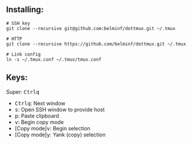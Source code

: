 Installing:
-----------
```
# SSH key
git clone --recursive git@github.com:belminf/dottmux.git ~/.tmux

# HTTP
git clone --recursive https://github.com/belminf/dottmux.git ~/.tmux

# Link config
ln -s ~/.tmux.conf ~/.tmux/tmux.conf
```

Keys:
-----
Super: <kbd>Ctrl</kbd><kbd>q</kbd>

* <kbd>Ctrl</kbd><kbd>q</kbd>: Next window
* <kbd>s</kbd>: Open SSH window to provide host
* <kbd>p</kbd>: Paste clipboard
* <kbd>v</kbd>: Begin copy mode
* [Copy mode]<kbd>v</kbd>: Begin selection
* [Copy mode]<kbd>y</kbd>: Yank (copy) selection
